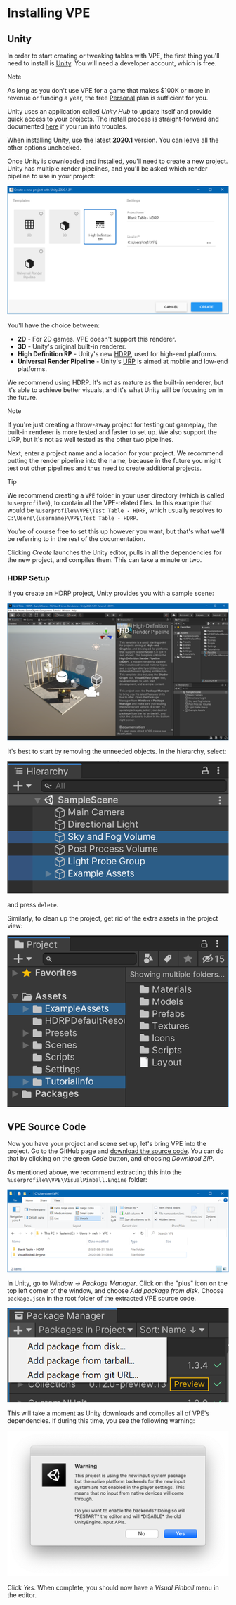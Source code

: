 # Installing VPE

## Unity

In order to start creating or tweaking tables with VPE, the first thing you'll need to install is [Unity](https://unity3d.com/get-unity/download). You will need a developer account, which is free.

> [!NOTE]
> As long as you don't use VPE for a game that makes $100K or more in revenue or funding a year, the free [Personal](https://store.unity.com/compare-plans) plan is sufficient for you.

Unity uses an application called *Unity Hub* to update itself and provide quick access to your projects. The install process is straight-forward and documented [here](https://docs.unity3d.com/Manual/GettingStartedInstallingHub.html) if you run into troubles.

When installing Unity, use the latest **2020.1** version. You can leave all the other options unchecked.

Once Unity is downloaded and installed, you'll need to create a new project. Unity has multiple render pipelines, and you'll be asked which render pipeline to use in your project:

![New Unity Project](unity-create-new-project.png)

You'll have the choice between:

- **2D** - For 2D games. VPE doesn't support this renderer.
- **3D** - Unity's original built-in renderer.
- **High Definition RP** - Unity's new [HDRP](https://docs.unity3d.com/Packages/com.unity.render-pipelines.high-definition@0.0.0/manual/index.html), used for high-end platforms.
- **Universal Render Pipeline** - Unity's [URP](https://docs.unity3d.com/Packages/com.unity.render-pipelines.universal@8.2/manual/index.html) is aimed at mobile and low-end platforms.

We recommend using HDRP. It's not as mature as the built-in renderer, but it's able to achieve better visuals, and it's what Unity will be focusing on in the future.

> [!NOTE]
> If you're just creating a throw-away project for testing out gameplay, the built-in renderer is more tested and faster to set up. We also support the URP, but it's not as well tested as the other two pipelines.

Next, enter a project name and a location for your project. We recommend putting the render pipeline into the name, because in the future you might test out other pipelines and thus need to create additional projects.

> [!TIP]
> We recommend creating a `VPE` folder in your user directory (which is called `%userprofile%`), to contain all the VPE-related files. In this example that would be `%userprofile%\VPE\Test Table - HDRP`, which usually resolves to `C:\Users\{username}\VPE\Test Table - HDRP`.
>
> You're of course free to set this up however you want, but that's what we'll be referring to in the rest of the documentation.

Clicking *Create* launches the Unity editor, pulls in all the dependencies for the new project, and compiles them. This can take a minute or two.

### HDRP Setup

If you create an HDRP project, Unity provides you with a sample scene: 

![HDRP Sample Scene](unity-hdrp-default-scene.png)

It's best to start by removing the unneeded objects. In the hierarchy, select:

![Sky and Fog Volume, Light Probe Group, Example Assets](unity-hdrp-to-delete.png)

and press `delete`.

Similarly, to clean up the project, get rid of the extra assets in the project view:

![ExampleAssets, TutorialInfo](unity-hdrp-to-delete-assets.png)

## VPE Source Code

Now you have your project and scene set up, let's bring VPE into the project. Go to the GitHub page and [download the source code](https://github.com/freezy/VisualPinball.Engine). You can do that by clicking on the green *Code* button, and choosing *Downlaod ZIP*.

As mentioned above, we recommend extracting this into the `%userprofile%\VPE\VisualPinball.Engine` folder:

![File Structure](explorer-vpe-root.png)

In Unity, go to *Window -> Package Manager*. Click on the "plus" icon on the top left corner of the window, and choose *Add package from disk*. Choose `package.json` in the root folder of the extracted VPE source code.

![New Unity Project](unity-package-manager.png)

This will take a moment as Unity downloads and compiles all of VPE's dependencies. If during this time, you see the following warning:

![Unity Input System Warning](unity-input-system-warning.png)

Click *Yes*. When complete, you should now have a *Visual Pinball* menu in the editor.

